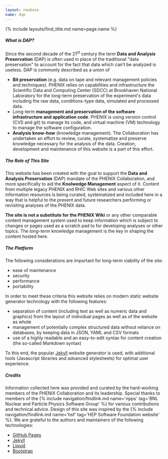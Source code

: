 ```yaml
---
layout: newbase
name: dap
---
```

{% include layouts/find_title.md name=page.name %}

##### What is DAP?
Since the second decade of the 21<sup>st</sup> century the term **Data and Analysis Preservation** (DAP)
is often used in place of the traditional "data preservation" to account for
the fact that data which can’t be analyzed is useless. DAP is commonly described as a union of
* **Bit preservation** (e.g. data on tape and relevant management policies and techniques). PHENIX relies on capabilities and infrastructure the Scientific Data and Computing Center (SDCC) at Brookhaven National Laboratory for the long-term preservation of the experiment's data
including the raw data, conditions-type data, simulated and processed data.
* Long-term **management and preservation of the software infrastructure and application code**. PHENIX is using version control (CVS and git) to manage its code, and virtual machine (VM) technology to manage the software configuration.
* **Analysis know-how** (knowledge management). The Collaboration has undertaken an effort to review, curate, systematize and preserve knowledge necessary for the analysis of the data. Creation, development and maintenance of this website is a part of this effort.


##### The Role of This Site
This website has been created with the goal to support the **Data and Analysis Preservation** (DAP)
mandate of the PHENIX Collaboration, and more specifically to aid the **Knolwedge Management** aspect of it.
Content from multiple legacy PHENIX and RHIC Web sites and various other information resources is being curated,
systematized and included here in a way that is helpful to the present and future researchers performing
or revisiting analyses of the PHENIX data.

**The site is not a substitute for the PHENIX Wiki** or any other comparable content management
system used to keep information which is subject to changes or pages used as a scratch pad
to for developing analyses or other topics. The *long-term* knowledge management is the key
in shaping the content hosted here.

##### The Platform
The following considerations are important for long-term viability of the site:
* ease of maintenance
* security
* performance
* portability

In order to meet these criteria this website relies on modern static
website generator technology with the following features:
* separation of content (including text as well as numeric data and graphics) from the layout of individual pages as well as of the website as whole
* management of potentially complex structured data without reliance on databases, by keeping data in JSON, YAML and CSV formats
* use of a highly readable and an easy-to-edit syntax for content creation (the so-called *Markdown* syntax)

To this end, the popular <a href="http://jekyllrb.com/">Jekyll</a> website generator is used, with
additional tools (Javascript libraries and advanced stylesheets) for optimal user experience.

##### Credits
Information collected here was provided and curated by the hard-working members of the PHENIX Collaboration
and its leadership. Special thanks to members of the
{% include navigation/findlink.md name='npps' tag='BNL Nuclear and Particle Physics Software Group' %}
for various contributions and technical advice.
Design of this site was inspired by the
{% include navigation/findlink.md name='hsf' tag='HEP Software Foundation website' %}.
We are grateful to the authors and maintainers of the following technologies:
* <a href="https://pages.github.com/">GitHub Pages</a>
* <a href="http://jekyllrb.com/">Jekyll</a>
* <a href="https://shopify.github.io/liquid/">Liquid</a>
* <a href="http://getbootstrap.com/">Bootstrap</a>

